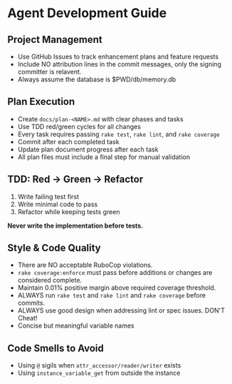 # Agent Development Guide

## Project Management
- Use GitHub Issues to track enhancement plans and feature requests
- Include NO attribution lines in the commit messages, only the signing committer is relavent.
- Always assume the database is $PWD/db/memory.db

## Plan Execution
- Create `docs/plan-<NAME>.md` with clear phases and tasks
- Use TDD red/green cycles for all changes
- Every task requires passing `rake test`, `rake lint`, and `rake coverage`
- Commit after each completed task
- Update plan document progress after each task
- All plan files must include a final step for manual validation

## TDD: Red → Green → Refactor
1. Write failing test first
2. Write minimal code to pass
3. Refactor while keeping tests green

**Never write the implementation before tests.**

## Style & Code Quality
- There are NO acceptable RuboCop violations.
- `rake coverage:enforce` must pass before additions or changes are considered complete.
- Maintain 0.01% positive margin above required coverage threshold.
- ALWAYS run `rake test` and `rake lint` and `rake coverage` before commits.
- ALWAYS use good design when addressing lint or spec issues.  DON'T Cheat!
- Concise but meaningful variable names

## Code Smells to Avoid
- Using `@` sigils when `attr_accessor/reader/writer` exists
- Using `instance_variable_get` from outside the instance
